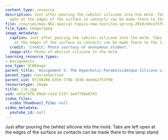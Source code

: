 ```yaml
---
content_type: resource
description: Just after pouring the (white) silicone into the mold. Tabs are left
  open at the edges of the surface so contacts can be made there to the lamp stand.
file: /courses/mas-962-special-topics-new-textiles-spring-2010/e0ce75fb89a9ca1d51372e47769e6f43_jl6.jpg
file_type: image/jpeg
image_metadata:
  caption: Just after pouring the (white) silicone into the mold. Tabs are left open
    at the edges of the surface so contacts can be made there to the lamp stand.
  credit: 'Credit: Photo courtesy of anonymous student.'
  image-alt: Photo of whitish silicone in the mold.
learning_resource_types:
- Assignments
ocw_type: OCWImage
parent_title: 'Assignment 5: The Hyperbolic-Paraboloidesque Silicone Lamp'
parent_type: CourseSection
parent_uid: 07150280-b359-779b-1938-dee9a2f53f99
resourcetype: Image
title: jl6.jpg
uid: e0ce75fb-89a9-ca1d-5137-2e47769e6f43
video_files:
  video_thumbnail_file: null
video_metadata:
  youtube_id: null
---
```

Just after pouring the (white) silicone into the mold. Tabs are left open at the edges of the surface so contacts can be made there to the lamp stand.

